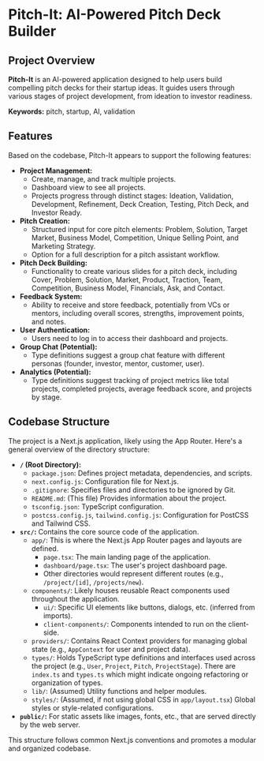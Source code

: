 # Pitch-It: AI-Powered Pitch Deck Builder

## Project Overview

**Pitch-It** is an AI-powered application designed to help users build compelling pitch decks for their startup ideas. It guides users through various stages of project development, from ideation to investor readiness.

**Keywords:** pitch, startup, AI, validation

## Features

Based on the codebase, Pitch-It appears to support the following features:

*   **Project Management:**
    *   Create, manage, and track multiple projects.
    *   Dashboard view to see all projects.
    *   Projects progress through distinct stages: Ideation, Validation, Development, Refinement, Deck Creation, Testing, Pitch Deck, and Investor Ready.
*   **Pitch Creation:**
    *   Structured input for core pitch elements: Problem, Solution, Target Market, Business Model, Competition, Unique Selling Point, and Marketing Strategy.
    *   Option for a full description for a pitch assistant workflow.
*   **Pitch Deck Building:**
    *   Functionality to create various slides for a pitch deck, including Cover, Problem, Solution, Market, Product, Traction, Team, Competition, Business Model, Financials, Ask, and Contact.
*   **Feedback System:**
    *   Ability to receive and store feedback, potentially from VCs or mentors, including overall scores, strengths, improvement points, and notes.
*   **User Authentication:**
    *   Users need to log in to access their dashboard and projects.
*   **Group Chat (Potential):**
    *   Type definitions suggest a group chat feature with different personas (founder, investor, mentor, customer, user).
*   **Analytics (Potential):**
    *   Type definitions suggest tracking of project metrics like total projects, completed projects, average feedback score, and projects by stage.

## Codebase Structure

The project is a Next.js application, likely using the App Router. Here's a general overview of the directory structure:

*   **`/` (Root Directory):**
    *   `package.json`: Defines project metadata, dependencies, and scripts.
    *   `next.config.js`: Configuration file for Next.js.
    *   `.gitignore`: Specifies files and directories to be ignored by Git.
    *   `README.md`: (This file) Provides information about the project.
    *   `tsconfig.json`: TypeScript configuration.
    *   `postcss.config.js`, `tailwind.config.js`: Configuration for PostCSS and Tailwind CSS.
*   **`src/`:** Contains the core source code of the application.
    *   `app/`: This is where the Next.js App Router pages and layouts are defined.
        *   `page.tsx`: The main landing page of the application.
        *   `dashboard/page.tsx`: The user's project dashboard page.
        *   Other directories would represent different routes (e.g., `/project/[id]`, `/projects/new`).
    *   `components/`: Likely houses reusable React components used throughout the application.
        *   `ui/`: Specific UI elements like buttons, dialogs, etc. (inferred from imports).
        *   `client-components/`: Components intended to run on the client-side.
    *   `providers/`: Contains React Context providers for managing global state (e.g., `AppContext` for user and project data).
    *   `types/`: Holds TypeScript type definitions and interfaces used across the project (e.g., `User`, `Project`, `Pitch`, `ProjectStage`). There are `index.ts` and `types.ts` which might indicate ongoing refactoring or organization of types.
    *   `lib/`: (Assumed) Utility functions and helper modules.
    *   `styles/`: (Assumed, if not using global CSS in `app/layout.tsx`) Global styles or style-related configurations.
*   **`public/`:** For static assets like images, fonts, etc., that are served directly by the web server.

This structure follows common Next.js conventions and promotes a modular and organized codebase.

